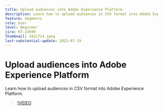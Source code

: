 ```yaml
---
title: Upload audiences into Adobe Experience Platform
description: Learn how to upload audiences in CSV format into Adobe Experience Platform.
feature: Segments
role: User
level: Beginner
jira: KT-13699
thumbnail: 3421714.jpeg
last-substantial-update: 2023-07-19
---
```


# Upload audiences into Adobe Experience Platform

Learn how to upload audiences in CSV format into Adobe Experience Platform.

>[!VIDEO](https://video.tv.adobe.com/v/3421714/?learn=on)
